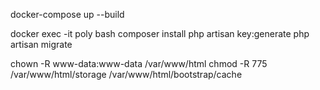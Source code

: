 docker-compose up --build

docker exec -it poly bash
composer install
php artisan key:generate
php artisan migrate

chown -R www-data:www-data /var/www/html
chmod -R 775 /var/www/html/storage /var/www/html/bootstrap/cache
